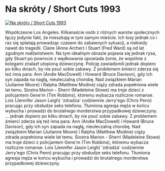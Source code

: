 Na skróty / Short Cuts 1993 
=============
[![Na skróty / Short Cuts 1993 ](http://vidos.pl/images/player.gif)](http://vidos.pl/na-skroty-short-cuts-1993)

 Współczesne Los Angeles. Kilkanaście osób z różnych warstw społecznych łączy jedynie fakt, że mieszkają w tym samym mieście. Ich losy jednak co i raz się splatają prowadząc czasem do zabawnych sytuacji, a niekiedy nawet do tragedii. Claire (Anne Archer) i Stuart (Fred Ward) są od lat zgodnym małżeństwem. Na tym idealnym obrazie pojawia się jednak rysa, gdy Stuart po powrocie z wędkowania opowiada żonie, że wspólnie z kolegami znalazł utopioną dziewczynę. Policję zawiadomili jednak dopiero po kilku dniach, by nie psuć sobie zabawy. Z problemem śmierci zderza się też inna para: Ann (Andie MacDowell) i Howard (Bruce Davison), gdy ich syn zapada na nagłą, nieuleczalną chorobę. Nad związkiem Marian (Julianne Moore) i Ralpha (Matthew Modine) ciąży zdrada popełniona wiele lat temu. Siostra Marion - Sherri (Madeleine Stowe) ma troje dzieci z policjantem Gene'm (Tim Robbins), któremu wybacza rozliczne romanse. Lois (Jennifer Jason Leigh) 'zdradza' codziennie Jerry'ego (Chris Penn) pracując przy obsłudze seks telefonu. Tłumiona agresja męża w końcu wybucha i prowadzi do brutalnego morderstwa przypadkowej dziewczyny.  ... jednak dopiero po kilku dniach, by nie psuć sobie zabawy. Z problemem śmierci zderza się też inna para: Ann (Andie MacDowell) i Howard (Bruce Davison), gdy ich syn zapada na nagłą, nieuleczalną chorobę. Nad związkiem Marian (Julianne Moore) i Ralpha (Matthew Modine) ciąży zdrada popełniona wiele lat temu. Siostra Marion - Sherri (Madeleine Stowe) ma troje dzieci z policjantem Gene'm (Tim Robbins), któremu wybacza rozliczne romanse. Lois (Jennifer Jason Leigh) 'zdradza' codziennie Jerry'ego (Chris Penn) pracując przy obsłudze seks telefonu. Tłumiona agresja męża w końcu wybucha i prowadzi do brutalnego morderstwa przypadkowej dziewczyny.
